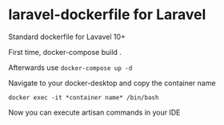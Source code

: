 # laravel-dockerfile for Laravel
Standard dockerfile for Lavavel 10+

First time, docker-compose build .

Afterwards use ```docker-compose up -d```

Navigate to your docker-desktop and copy the container name

```docker exec -it *container name* /bin/bash```

Now you can execute artisan commands in your IDE
